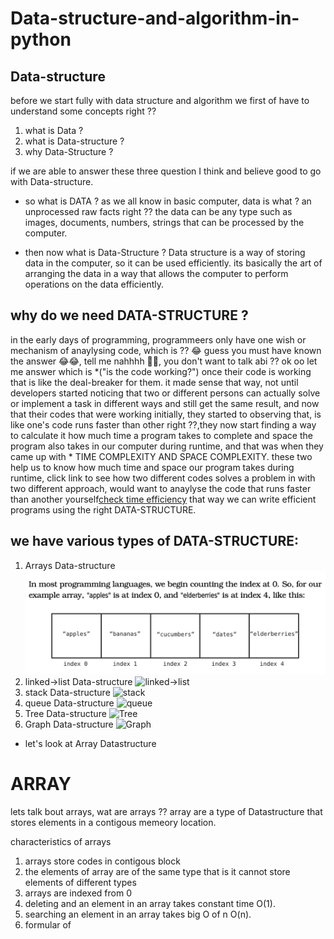 # Data-structure-and-algorithm-in-python

## Data-structure

before we start fully with data structure and algorithm
we first of have to understand some concepts right ??

1. what is Data ?
2. what is Data-structure ?
3. why Data-Structure ?

if we are able to answer these three question I think and believe
good to go with Data-structure.

* so what is DATA ?
    as we all know in basic computer, data is what ? 
    an unprocessed raw facts right ?? the data can be
    any type such as images, documents, numbers, strings
    that can be processed by the computer.

* then now what is Data-Structure ?
    Data structure is a way of storing data in the 
    computer, so it can be used efficiently.
    its basically the art of arranging the data in
    a way that allows the computer to perform operations
    on the data efficiently.

## why do we need DATA-STRUCTURE ?

in the early days of programming, programmeers only have one 
wish or mechanism of anaylysing code, which is ?? 😂 guess you
must have known the answer 😂😂, tell me nahhhh 🙏🙏, you don't 
want to talk abi ?? ok oo let me answer which is *("is the code working?")
once their code is working that is like the deal-breaker for them.
it made sense that way, not until developers started noticing that 
two or different persons can actually solve or implement a task in different
ways and still get the same result, and now that their codes that were working
initially, they started to observing that, is like one's code runs faster than 
other right ??,they now start finding a way to calculate it how much time a program
takes to complete and space the program also takes in our computer during runtime, and 
that was when they came up with * TIME COMPLEXITY AND SPACE COMPLEXITY. these two help
us to know how much time and space our program takes during runtime, click link to see how
two different codes solves a problem in with two different approach, would want to anaylyse
the code that runs faster than another yourself[check time efficiency](main.py)
that way we can write efficient programs using the right DATA-STRUCTURE.


## we have various types of DATA-STRUCTURE:
1. Arrays Data-structure
![array image](arrar.png)
2. linked->list Data-structure
![linked->list](https://www.simplilearn.com/ice9/free_resources_article_thumb/Linked-List-Soni/singly-linked-list.png)
3. stack Data-structure
![stack](https://miro.medium.com/v2/resize:fit:1200/1*IX2GB_nYW7fP2LckB1_-cA.png)
4. queue Data-structure
![queue](https://media.geeksforgeeks.org/wp-content/cdn-uploads/20221213113312/Queue-Data-Structures.png)
5. Tree Data-structure
![Tree](https://lh3.googleusercontent.com/proxy/n8oN5xF2SrSuYyQVcDamr-0lFO_hCEEbCQF26OzE6g46lexnAXuQLOTpDz74hy0y1pXhsYg0zHq_DSUtdWXdwMC0WVnbb64Q0iEz1fvFxmDZLZrCYctc5TugMXcZ0puU)
6. Graph Data-structure
![Graph](https://cdn-media-1.freecodecamp.org/images/vQ77VuGVlTR95GgMxzyKqydIqoRJcPcWrigy)

* let's look at Array Datastructure
# ARRAY

lets talk bout arrays, wat are arrays ?? array are a type of Datastructure that stores elements in a contigous memeory location.

characteristics of arrays 

1. arrays store codes in contigous block
2. the elements of array are of the same type
    that is it cannot store elements of different types
3. arrays are indexed from 0
4. deleting and an element in an array takes constant time
    O(1).
5. searching an element in an array takes big O of n O(n).
6. formular of 